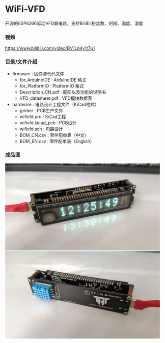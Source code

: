 # WiFi-VFD
开源的ESP8266驱动VFD屏电路，支持BiliBili粉丝数、时间、温度、湿度

### 视频
<https://www.bilibili.com/video/BV1Lp4y1t7u1>

### 目录/文件介绍
- firmware : 固件源代码文件
    - for_ArduinoIDE : ArduinoIDE 格式
    - for_PlatformIO : PlatformIO 格式
    - Description_CN.pdf : 配网以及功能的说明书
    - VFD_datasheet.pdf : VFD模块数据表
- hardware : 电路设计工程文件（KiCad格式）
    - gerber : PCB生产文件
    - wifivfd.pro : KiCad工程
    - wifivfd.kicad_pcb : PCB设计
    - wifivfd.sch : 电路设计
    - BOM_CN.csv : 零件配单表（中文）
    - BOM_EN.csv : 零件配单表（English）

### 成品图
![正面](https://raw.githubusercontent.com/ciisaichan/WiFi-VFD/main/images/1.jpg)
![背面](https://raw.githubusercontent.com/ciisaichan/WiFi-VFD/main/images/2.jpg)
